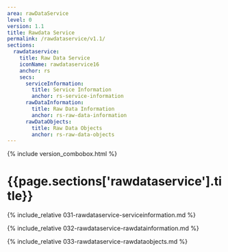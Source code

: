 ```yaml
---
area: rawDataService
level: 0
version: 1.1
title: Rawdata Service
permalink: /rawdataservice/v1.1/
sections:
  rawdataservice:
    title: Raw Data Service
    iconName: rawdataservice16
    anchor: rs
    secs:
      serviceInformation:
        title: Service Information
        anchor: rs-service-information
      rawDataInformation:
        title: Raw Data Information
        anchor: rs-raw-data-information
      rawDataObjects:
        title: Raw Data Objects
        anchor: rs-raw-data-objects
---
```


{% include version_combobox.html %}

<h1 id="{{page.sections['rawdataservice'].anchor}}">{{page.sections['rawdataservice'].title}}</h1>

{% include_relative 031-rawdataservice-serviceinformation.md %}

{% include_relative 032-rawdataservice-rawdatainformation.md %}

{% include_relative 033-rawdataservice-rawdataobjects.md %}

